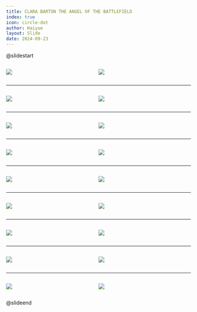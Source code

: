 ```yaml
---
title: CLARA BARTON THE ANGEL OF THE BATTLEFIELD
index: true
icon: circle-dot
author: Haiyue
layout: Slide
date: 2024-09-23
---
```

 
@slidestart

<div style="display:flex">
<div style="flex:1">

![](https://raw.githubusercontent.com/yclord/reading/refs/heads/master/english/Level-V/CLARA%20BARTON%20THE%20ANGEL%20OF%20THE%20BATTLEFIELD/001.webp)
</div>
<div style="flex:1">

![](https://raw.githubusercontent.com/yclord/reading/refs/heads/master/english/Level-V/CLARA%20BARTON%20THE%20ANGEL%20OF%20THE%20BATTLEFIELD/002.webp)
</div>
</div>

---

<div style="display:flex">
<div style="flex:1">

![](https://raw.githubusercontent.com/yclord/reading/refs/heads/master/english/Level-V/CLARA%20BARTON%20THE%20ANGEL%20OF%20THE%20BATTLEFIELD/003.webp)
</div>
<div style="flex:1">

![](https://raw.githubusercontent.com/yclord/reading/refs/heads/master/english/Level-V/CLARA%20BARTON%20THE%20ANGEL%20OF%20THE%20BATTLEFIELD/004.webp)
</div>
</div>

---

<div style="display:flex">
<div style="flex:1">

![](https://raw.githubusercontent.com/yclord/reading/refs/heads/master/english/Level-V/CLARA%20BARTON%20THE%20ANGEL%20OF%20THE%20BATTLEFIELD/005.webp)
</div>
<div style="flex:1">

![](https://raw.githubusercontent.com/yclord/reading/refs/heads/master/english/Level-V/CLARA%20BARTON%20THE%20ANGEL%20OF%20THE%20BATTLEFIELD/006.webp)
</div>
</div>

---

<div style="display:flex">
<div style="flex:1">

![](https://raw.githubusercontent.com/yclord/reading/refs/heads/master/english/Level-V/CLARA%20BARTON%20THE%20ANGEL%20OF%20THE%20BATTLEFIELD/007.webp)
</div>
<div style="flex:1">

![](https://raw.githubusercontent.com/yclord/reading/refs/heads/master/english/Level-V/CLARA%20BARTON%20THE%20ANGEL%20OF%20THE%20BATTLEFIELD/008.webp)
</div>
</div>

---

<div style="display:flex">
<div style="flex:1">

![](https://raw.githubusercontent.com/yclord/reading/refs/heads/master/english/Level-V/CLARA%20BARTON%20THE%20ANGEL%20OF%20THE%20BATTLEFIELD/009.webp)
</div>
<div style="flex:1">

![](https://raw.githubusercontent.com/yclord/reading/refs/heads/master/english/Level-V/CLARA%20BARTON%20THE%20ANGEL%20OF%20THE%20BATTLEFIELD/010.webp)
</div>
</div>

---

<div style="display:flex">
<div style="flex:1">

![](https://raw.githubusercontent.com/yclord/reading/refs/heads/master/english/Level-V/CLARA%20BARTON%20THE%20ANGEL%20OF%20THE%20BATTLEFIELD/011.webp)
</div>
<div style="flex:1">

![](https://raw.githubusercontent.com/yclord/reading/refs/heads/master/english/Level-V/CLARA%20BARTON%20THE%20ANGEL%20OF%20THE%20BATTLEFIELD/012.webp)
</div>
</div>

---

<div style="display:flex">
<div style="flex:1">

![](https://raw.githubusercontent.com/yclord/reading/refs/heads/master/english/Level-V/CLARA%20BARTON%20THE%20ANGEL%20OF%20THE%20BATTLEFIELD/013.webp)
</div>
<div style="flex:1">

![](https://raw.githubusercontent.com/yclord/reading/refs/heads/master/english/Level-V/CLARA%20BARTON%20THE%20ANGEL%20OF%20THE%20BATTLEFIELD/014.webp)
</div>
</div>

---

<div style="display:flex">
<div style="flex:1">

![](https://raw.githubusercontent.com/yclord/reading/refs/heads/master/english/Level-V/CLARA%20BARTON%20THE%20ANGEL%20OF%20THE%20BATTLEFIELD/015.webp)
</div>
<div style="flex:1">

![](https://raw.githubusercontent.com/yclord/reading/refs/heads/master/english/Level-V/CLARA%20BARTON%20THE%20ANGEL%20OF%20THE%20BATTLEFIELD/016.webp)
</div>
</div>

---

<div style="display:flex">
<div style="flex:1">

![](https://raw.githubusercontent.com/yclord/reading/refs/heads/master/english/Level-V/CLARA%20BARTON%20THE%20ANGEL%20OF%20THE%20BATTLEFIELD/017.webp)
</div>
<div style="flex:1">

![](https://raw.githubusercontent.com/yclord/reading/refs/heads/master/english/Level-V/CLARA%20BARTON%20THE%20ANGEL%20OF%20THE%20BATTLEFIELD/018.webp)
</div>
</div>

@slideend